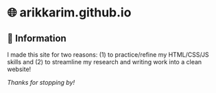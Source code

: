 # 🌐 arikkarim.github.io

## 🌟 Information

I made this site for two reasons: (1) to practice/refine my HTML/CSS/JS skills and (2) to streamline my research and writing work into a clean website! 

*Thanks for stopping by!*
